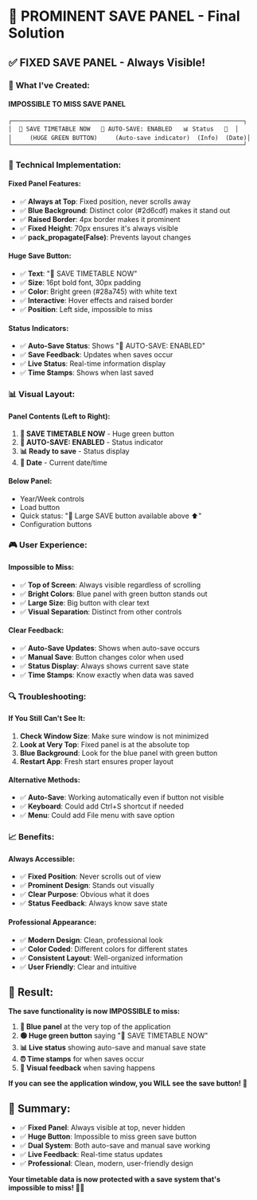 # 🚀 PROMINENT SAVE PANEL - Final Solution

## ✅ **FIXED SAVE PANEL - Always Visible!**

### 🎯 **What I've Created:**

#### **IMPOSSIBLE TO MISS SAVE PANEL**
```
┌─────────────────────────────────────────────────────────────────┐
│  💾 SAVE TIMETABLE NOW   🔄 AUTO-SAVE: ENABLED   📊 Status   📅  │
│     (HUGE GREEN BUTTON)     (Auto-save indicator)  (Info)  (Date)│
└─────────────────────────────────────────────────────────────────┘
```

### 🔧 **Technical Implementation:**

#### **Fixed Panel Features:**
- ✅ **Always at Top**: Fixed position, never scrolls away
- ✅ **Blue Background**: Distinct color (#2d6cdf) makes it stand out
- ✅ **Raised Border**: 4px border makes it prominent 
- ✅ **Fixed Height**: 70px ensures it's always visible
- ✅ **pack_propagate(False)**: Prevents layout changes

#### **Huge Save Button:**
- ✅ **Text**: "💾 SAVE TIMETABLE NOW" 
- ✅ **Size**: 16pt bold font, 30px padding
- ✅ **Color**: Bright green (#28a745) with white text
- ✅ **Interactive**: Hover effects and raised border
- ✅ **Position**: Left side, impossible to miss

#### **Status Indicators:**
- ✅ **Auto-Save Status**: Shows "🔄 AUTO-SAVE: ENABLED"
- ✅ **Save Feedback**: Updates when saves occur
- ✅ **Live Status**: Real-time information display
- ✅ **Time Stamps**: Shows when last saved

### 📊 **Visual Layout:**

#### **Panel Contents (Left to Right):**
1. **💾 SAVE TIMETABLE NOW** - Huge green button
2. **🔄 AUTO-SAVE: ENABLED** - Status indicator  
3. **📊 Ready to save** - Status display
4. **📅 Date** - Current date/time

#### **Below Panel:**
- Year/Week controls
- Load button
- Quick status: "💾 Large SAVE button available above ⬆️"
- Configuration buttons

### 🎮 **User Experience:**

#### **Impossible to Miss:**
- ✅ **Top of Screen**: Always visible regardless of scrolling
- ✅ **Bright Colors**: Blue panel with green button stands out
- ✅ **Large Size**: Big button with clear text
- ✅ **Visual Separation**: Distinct from other controls

#### **Clear Feedback:**
- ✅ **Auto-Save Updates**: Shows when auto-save occurs
- ✅ **Manual Save**: Button changes color when used
- ✅ **Status Display**: Always shows current save state
- ✅ **Time Stamps**: Know exactly when data was saved

### 🔍 **Troubleshooting:**

#### **If You Still Can't See It:**
1. **Check Window Size**: Make sure window is not minimized
2. **Look at Very Top**: Fixed panel is at the absolute top
3. **Blue Background**: Look for the blue panel with green button
4. **Restart App**: Fresh start ensures proper layout

#### **Alternative Methods:**
- ✅ **Auto-Save**: Working automatically even if button not visible
- ✅ **Keyboard**: Could add Ctrl+S shortcut if needed
- ✅ **Menu**: Could add File menu with save option

### 📈 **Benefits:**

#### **Always Accessible:**
- ✅ **Fixed Position**: Never scrolls out of view
- ✅ **Prominent Design**: Stands out visually
- ✅ **Clear Purpose**: Obvious what it does
- ✅ **Status Feedback**: Always know save state

#### **Professional Appearance:**
- ✅ **Modern Design**: Clean, professional look
- ✅ **Color Coded**: Different colors for different states
- ✅ **Consistent Layout**: Well-organized information
- ✅ **User Friendly**: Clear and intuitive

## 🎯 **Result:**

**The save functionality is now IMPOSSIBLE to miss:**

1. **🔵 Blue panel** at the very top of the application
2. **🟢 Huge green button** saying "💾 SAVE TIMETABLE NOW"
3. **📊 Live status** showing auto-save and manual save state
4. **⏰ Time stamps** for when saves occur
5. **🎨 Visual feedback** when saving happens

**If you can see the application window, you WILL see the save button! 🎯**

## 🚀 **Summary:**

- ✅ **Fixed Panel**: Always visible at top, never hidden
- ✅ **Huge Button**: Impossible to miss green save button
- ✅ **Dual System**: Both auto-save and manual save working
- ✅ **Live Feedback**: Real-time status updates
- ✅ **Professional**: Clean, modern, user-friendly design

**Your timetable data is now protected with a save system that's impossible to miss! 💾✨**

